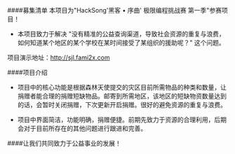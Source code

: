 ####募集清单
本项目为"HackSong'黑客 • 序曲' 极限编程挑战赛 第一季"参赛项目！

- 本项目致力于解决
"没有精准的公益查询渠道，导致社会资源的重复与浪费，如何知道某个地区的某个学校在某时间接受了某组织的援助呢？"
这个问题。

项目演示地址：http://sjl.fami2x.com

####项目介绍
 - 项目中的核心功能是根据森林天使提交的灾区目前所需物品的种类和数量，让捐赠者能合理的捐赠短缺物品。邮寄到所需地区，该地区的短缺物资数量达到的话，会暂时关闭捐赠，下次更新开启捐赠。很好的避免资源的重复与浪费。

- 项目中界面简洁，功能明确，捐赠便捷。前期先致力于资源的合理利用，后期会对于目前所存在的其他问题进行跟进和完善。

####让我们共同致力于公益事业的发展！
